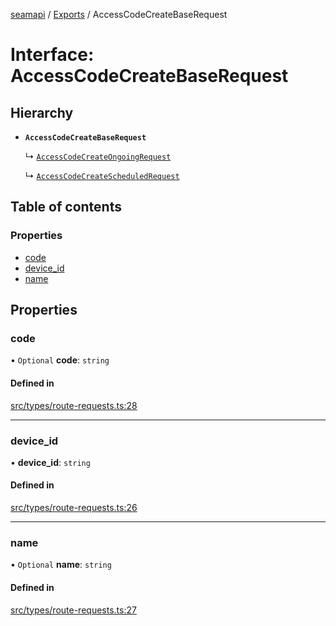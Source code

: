 [seamapi](../README.md) / [Exports](../modules.md) / AccessCodeCreateBaseRequest

# Interface: AccessCodeCreateBaseRequest

## Hierarchy

- **`AccessCodeCreateBaseRequest`**

  ↳ [`AccessCodeCreateOngoingRequest`](AccessCodeCreateOngoingRequest.md)

  ↳ [`AccessCodeCreateScheduledRequest`](AccessCodeCreateScheduledRequest.md)

## Table of contents

### Properties

- [code](AccessCodeCreateBaseRequest.md#code)
- [device\_id](AccessCodeCreateBaseRequest.md#device_id)
- [name](AccessCodeCreateBaseRequest.md#name)

## Properties

### code

• `Optional` **code**: `string`

#### Defined in

[src/types/route-requests.ts:28](https://github.com/seamapi/javascript/blob/main/src/types/route-requests.ts#L28)

___

### device\_id

• **device\_id**: `string`

#### Defined in

[src/types/route-requests.ts:26](https://github.com/seamapi/javascript/blob/main/src/types/route-requests.ts#L26)

___

### name

• `Optional` **name**: `string`

#### Defined in

[src/types/route-requests.ts:27](https://github.com/seamapi/javascript/blob/main/src/types/route-requests.ts#L27)
